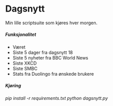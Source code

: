 # Dagsnytt

Min lille scriptsuite som kjøres hver morgen.

##### Funksjonalitet

- Været
- Siste 5 dager fra dagsnytt 18
- Siste 5 nyheter fra BBC World News
- Siste XKCD
- Siste SMBC
- Stats fra Duolingo fra ønskede brukere

##### Kjøring

*pip install -r requirements.txt*
*python dagsnytt.py*